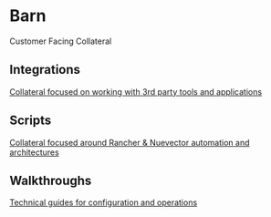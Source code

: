 # Barn

Customer Facing Collateral

## Integrations

[Collateral focused on working with 3rd party tools and applications](./Integrations/README.md)

## Scripts

[Collateral focused around Rancher & Nuevector automation and architectures](./Scripts/README.md)

## Walkthroughs

[Technical guides for configuration and operations](./Walkthroughs/README.md)
